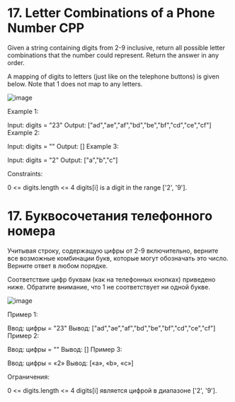 # 17. Letter Combinations of a Phone Number CPP

Given a string containing digits from 2-9 inclusive, return all possible letter combinations that the number could represent. Return the answer in any order.

A mapping of digits to letters (just like on the telephone buttons) is given below. Note that 1 does not map to any letters.

![image](https://github.com/user-attachments/assets/635706cb-f077-459a-8864-54f3d03f6d5d)
 
Example 1:

Input: digits = "23"
Output: ["ad","ae","af","bd","be","bf","cd","ce","cf"]
Example 2:

Input: digits = ""
Output: []
Example 3:

Input: digits = "2"
Output: ["a","b","c"] 

Constraints:

0 <= digits.length <= 4
digits[i] is a digit in the range ['2', '9'].

# 17. Буквосочетания телефонного номера

Учитывая строку, содержащую цифры от 2-9 включительно, верните все возможные комбинации букв, которые могут обозначать это число. Верните ответ в любом порядке.

Соответствие цифр буквам (как на телефонных кнопках) приведено ниже. Обратите внимание, что 1 не соответствует ни одной букве.

 ![image](https://github.com/user-attachments/assets/31e5baf5-e142-48ab-974e-1753169653f1)

Пример 1:

Ввод: цифры = "23"
Вывод: ["ad","ae","af","bd","be","bf","cd","ce","cf"]
Пример 2:

Ввод: цифры = ""
Вывод: []
Пример 3:

Ввод: цифры = «2»
Вывод: [«a», «b», «c»] 

Ограничения:

0 <= digits.length <= 4
digits[i] является цифрой в диапазоне ['2', '9'].
